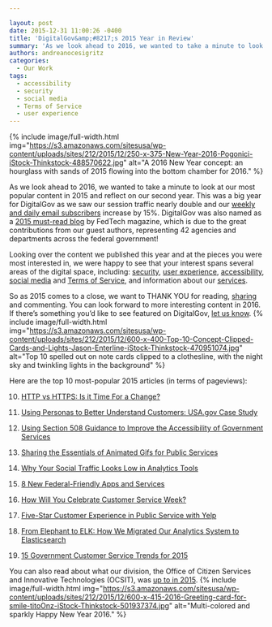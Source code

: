 ```yaml
---

layout: post
date: 2015-12-31 11:00:26 -0400
title: 'DigitalGov&amp;#8217;s 2015 Year in Review'
summary: 'As we look ahead to 2016, we wanted to take a minute to look at our most popular content in 2015 and reflect on our second year. This was a big year for DigitalGov as we saw our session traffic nearly double and our weekly and daily email subscribers increase by 15%. DigitalGov was also'
authors: andreanocesigritz
categories:
  - Our Work
tags:
  - accessibility
  - security
  - social media
  - Terms of Service
  - user experience
---
```



{% include image/full-width.html img="https://s3.amazonaws.com/sitesusa/wp-content/uploads/sites/212/2015/12/250-x-375-New-Year-2016-Pogonici-iStock-Thinkstock-488570622.jpg" alt="A 2016 New Year concept: an hourglass with sands of 2015 flowing into the bottom chamber for 2016." %} 

As we look ahead to 2016, we wanted to take a minute to look at our most popular content in 2015 and reflect on our second year. This was a big year for DigitalGov as we saw our session traffic nearly double and our [weekly and daily email subscribers](https://public.govdelivery.com/accounts/USHOWTO/subscriber/new) increase by 15%. DigitalGov was also named as a [2015 must-read blog](http://www.fedtechmagazine.com/article/2015/12/50-must-read-federal-it-blogs-2015) by FedTech magazine, which is due to the great contributions from our guest authors, representing 42 agencies and departments across the federal government!

Looking over the content we published this year and at the pieces you were most interested in, we were happy to see that your interest spans several areas of the digital space, including: [security](https://www.WHATEVER/category/code/), [user experience](https://www.WHATEVER/category/ux), [accessibility](https://www.WHATEVER/category/ux/accessibility), [social media](https://www.WHATEVER/category/socialmedia/) and [Terms of Service](https://www.WHATEVER/tag/terms-of-service/), and information about our [services](https://www.WHATEVER/services/).

So as 2015 comes to a close, we want to THANK YOU for reading, [sharing](https://twitter.com/digital_gov) and commenting. You can look forward to more interesting content in 2016. If there’s something you’d like to see featured on DigitalGov, [let us know](https://www.WHATEVER/contact-us/). 
{% include image/full-width.html img="https://s3.amazonaws.com/sitesusa/wp-content/uploads/sites/212/2015/12/600-x-400-Top-10-Concept-Clipped-Cards-and-Lights-Jason-Enterline-iStock-Thinkstock-470951074.jpg" alt="Top 10 spelled out on note cards clipped to a clothesline, with the night sky and twinkling lights in the background" %} 

Here are the top 10 most-popular 2015 articles (in terms of pageviews):

10. [HTTP vs HTTPS: Is it Time For a Change?](https://www.WHATEVER/2015/03/25/http-vs-https-is-it-time-for-a-change/)

9. [Using Personas to Better Understand Customers: USA.gov Case Study](https://www.WHATEVER/2015/04/06/using-personas-to-better-understand-customers-usa-gov-case-study/)

8. [Using Section 508 Guidance to Improve the Accessibility of Government Services](https://www.WHATEVER/2015/06/05/using-section-508-guidance-to-improve-the-accessibility-of-government-services/)

7. [Sharing the Essentials of Animated Gifs for Public Services](https://www.WHATEVER/2015/04/24/sharing-the-essentials-of-animated-gifs-for-public-services/)

6. [Why Your Social Traffic Looks Low in Analytics Tools](https://www.WHATEVER/2015/04/07/why-your-social-traffic-looks-low-in-analytics-tools/)

5. [8 New Federal-Friendly Apps and Services](https://www.WHATEVER/2015/02/18/8-new-federal-friendly-apps-and-services/)

4. [How Will You Celebrate Customer Service Week?](https://www.WHATEVER/2015/09/11/how-will-you-celebrate-customer-service-week/)

3. [Five-Star Customer Experience in Public Service with Yelp](https://www.WHATEVER/2015/08/07/five-star-customer-experience-in-public-service-with-yelp/)

2. [From Elephant to ELK: How We Migrated Our Analytics System to Elasticsearch](https://www.WHATEVER/2015/01/07/elk/)

1. [15 Government Customer Service Trends for 2015](https://www.WHATEVER/2015/01/12/15-government-customer-service-trends-for-2015/)

You can also read about what our division, the Office of Citizen Services and Innovative Technologies (OCSIT), was [up to in 2015](https://www.WHATEVER/2015/12/28/ocsits-2015-customer-survey-what-we-learned/). 
{% include image/full-width.html img="https://s3.amazonaws.com/sitesusa/wp-content/uploads/sites/212/2015/12/600-x-415-2016-Greeting-card-for-smile-titoOnz-iStock-Thinkstock-501937374.jpg" alt="Multi-colored and sparkly Happy New Year 2016." %}